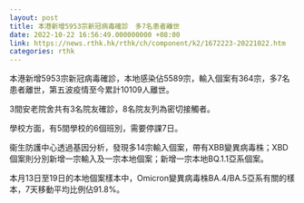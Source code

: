 ```yaml
---
layout: post
title: 本港新增5953宗新冠病毒確診　多7名患者離世
date: 2022-10-22 16:56:49.000000000 +08:00
link: https://news.rthk.hk/rthk/ch/component/k2/1672223-20221022.htm
categories: rthk
---
```


本港新增5953宗新冠病毒確診，本地感染佔5589宗，輸入個案有364宗，多7名患者離世，第五波疫情至今累計10109人離世。

3間安老院舍共有3名院友確診，8名院友列為密切接觸者。

學校方面，有5間學校的6個班別，需要停課7日。

衞生防護中心透過基因分析，發現多14宗輸入個案，帶有XBB變異病毒株；XBD個案則分別新增一宗輸入及一宗本地個案；新增一宗本地BQ.1.1亞系個案。

本月13日至19日的本地個案樣本中，Omicron變異病毒株BA.4/BA.5亞系有關的樣本，7天移動平均比例佔91.8%。
